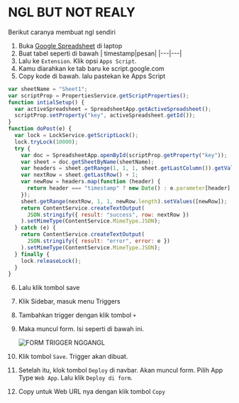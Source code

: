 # NGL BUT NOT REALY

Berikut caranya membuat ngl sendiri

1.  Buka [Google Spreadsheet](https://docs.google.com/spreadsheets/) di laptop
2.  Buat tabel seperti di bawah
    | timestamp|pesan|
    |---|---|
3.  Lalu ke `Extension`. Klik opsi `Apps Script`.
4.  Kamu diarahkan ke tab baru ke script.google.com
5.  Copy kode di bawah. lalu pastekan ke Apps Script

```js
var sheetName = "Sheet1";
var scriptProp = PropertiesService.getScriptProperties();
function intialSetup() {
  var activeSpreadsheet = SpreadsheetApp.getActiveSpreadsheet();
  scriptProp.setProperty("key", activeSpreadsheet.getId());
}
function doPost(e) {
  var lock = LockService.getScriptLock();
  lock.tryLock(10000);
  try {
    var doc = SpreadsheetApp.openById(scriptProp.getProperty("key"));
    var sheet = doc.getSheetByName(sheetName);
    var headers = sheet.getRange(1, 1, 1, sheet.getLastColumn()).getValues()[0];
    var nextRow = sheet.getLastRow() + 1;
    var newRow = headers.map(function (header) {
      return header === "timestamp" ? new Date() : e.parameter[header];
    });
    sheet.getRange(nextRow, 1, 1, newRow.length).setValues([newRow]);
    return ContentService.createTextOutput(
      JSON.stringify({ result: "success", row: nextRow })
    ).setMimeType(ContentService.MimeType.JSON);
  } catch (e) {
    return ContentService.createTextOutput(
      JSON.stringify({ result: "error", error: e })
    ).setMimeType(ContentService.MimeType.JSON);
  } finally {
    lock.releaseLock();
  }
}
```

6. Lalu klik tombol save
7. Klik Sidebar, masuk menu Triggers
8. Tambahkan trigger dengan klik tombol `+`
9. Maka muncul form. Isi seperti di bawah ini.

   ![FORM TRIGGER NGGANGL]("https://github.com/nggaaa/nggaaa.github.io/raw/master/formtriggernggangl.png")

10. Klik tombol `Save`. Trigger akan dibuat.
11. Setelah itu, klok tombol `Deploy` di navbar. Akan muncul form. Pilih App Type `Web App`. Lalu klik `Deploy di form`.
12. Copy untuk Web URL nya dengan klik tombol `Copy`

